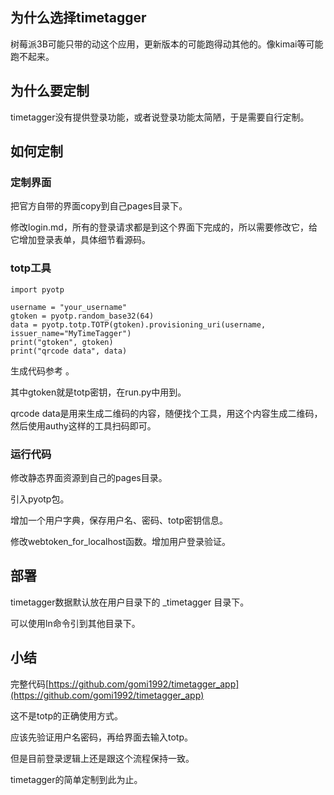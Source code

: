 ## 为什么选择timetagger

树莓派3B可能只带的动这个应用，更新版本的可能跑得动其他的。像kimai等可能跑不起来。

## 为什么要定制

timetagger没有提供登录功能，或者说登录功能太简陋，于是需要自行定制。

## 如何定制

### 定制界面

把官方自带的界面copy到自己pages目录下。

修改login.md，所有的登录请求都是到这个界面下完成的，所以需要修改它，给它增加登录表单，具体细节看源码。

### totp工具

```text-x-python
import pyotp

username = "your_username"
gtoken = pyotp.random_base32(64)
data = pyotp.totp.TOTP(gtoken).provisioning_uri(username, issuer_name="MyTimeTagger")
print("gtoken", gtoken)
print("qrcode data", data)
```

生成代码参考 [](#root/undefined)。

其中gtoken就是totp密钥，在run.py中用到。

qrcode data是用来生成二维码的内容，随便找个工具，用这个内容生成二维码，然后使用authy这样的工具扫码即可。

### 运行代码

修改静态界面资源到自己的pages目录。

引入pyotp包。

增加一个用户字典，保存用户名、密码、totp密钥信息。

修改webtoken_for_localhost函数。增加用户登录验证。

## 部署

timetagger数据默认放在用户目录下的 _timetagger 目录下。

可以使用ln命令引到其他目录下。

## 小结

完整代码[https://github.com/gomi1992/timetagger_app](https://github.com/gomi1992/timetagger_app)

这不是totp的正确使用方式。

应该先验证用户名密码，再给界面去输入totp。

但是目前登录逻辑上还是跟这个流程保持一致。

timetagger的简单定制到此为止。